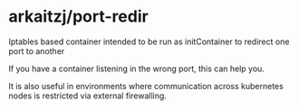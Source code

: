 # arkaitzj/port-redir

Iptables based container intended to be run as initContainer to redirect one port to another

If you have a container listening in the wrong port, this can help you.

It is also useful in environments where communication across kubernetes nodes is restricted via external firewalling.

